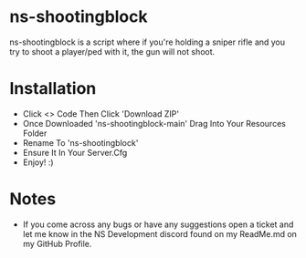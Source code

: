 # ns-shootingblock
ns-shootingblock is a script where if you're holding a sniper rifle and you try to shoot a player/ped with it, the gun will not shoot.

# Installation

- Click <> Code Then Click 'Download ZIP'
- Once Downloaded 'ns-shootingblock-main' Drag Into Your Resources Folder
- Rename To 'ns-shootingblock'
- Ensure It In Your Server.Cfg
- Enjoy! :)

# Notes

- If you come across any bugs or have any suggestions open a ticket and let me know in the NS Development discord found on my ReadMe.md on my GitHub Profile.
